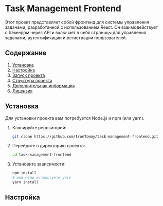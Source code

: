 # Task Management Frontend

Этот проект представляет собой фронтенд для системы управления задачами, разработанной с использованием React. Он взаимодействует с бэкендом через API и включает в себя страницы для управления задачами, аутентификации и регистрации пользователей.

## Содержание

1. [Установка](#установка)
2. [Настройка](#настройка)
3. [Запуск проекта](#запуск-проекта)
4. [Структура проекта](#структура-проекта)
5. [Дополнительная информация](#дополнительная-информация)
6. [Лицензия](#лицензия)

## Установка

Для установки проекта вам потребуется Node.js и npm (или yarn).

1. Клонируйте репозиторий:

    ```bash
    git clone https://github.com/IronTommy/task-management-frontend.git
    ```

2. Перейдите в директорию проекта:

    ```bash
    cd task-management-frontend
    ```

3. Установите зависимости:

    ```bash
    npm install
    # или если используете yarn
    yarn install
    ```

## Настройка